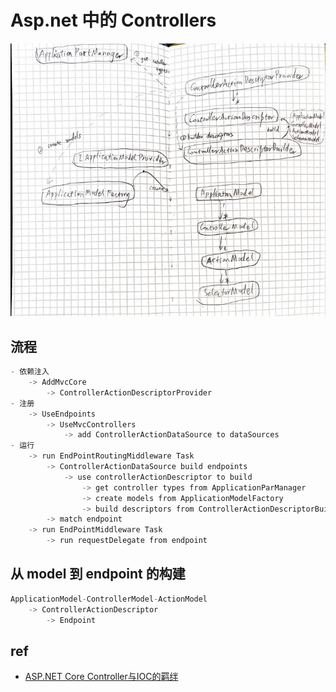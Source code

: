 # Asp.net 中的 Controllers

![controller](./img/controller.jpeg)


## 流程

``` cs
- 依赖注入
    -> AddMvcCore 
        -> ControllerActionDescriptorProvider
- 注册
    -> UseEndpoints
        -> UseMvcControllers
            -> add ControllerActionDataSource to dataSources
- 运行
    -> run EndPointRoutingMiddleware Task
        -> ControllerActionDataSource build endpoints
            -> use controllerActionDescriptor to build
                -> get controller types from ApplicationParManager
                -> create models from ApplicationModelFactory
                -> build descriptors from ControllerActionDescriptorBuilder
        -> match endpoint
    -> run EndPointMiddleware Task
        -> run requestDelegate from endpoint
```

## 从 model 到 endpoint 的构建
``` cs
ApplicationModel-ControllerModel-ActionModel
    -> ControllerActionDescriptor
        -> Endpoint
```


## ref
- [ASP.NET Core Controller与IOC的羁绊](https://www.cnblogs.com/wucy/p/14222973.html)